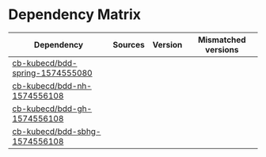 # Dependency Matrix

Dependency | Sources | Version | Mismatched versions
---------- | ------- | ------- | -------------------
[cb-kubecd/bdd-spring-1574555080](https://github.com/cb-kubecd/bdd-spring-1574555080.git) |  | []() | 
[cb-kubecd/bdd-nh-1574556108](https://github.com/cb-kubecd/bdd-nh-1574556108.git) |  | []() | 
[cb-kubecd/bdd-gh-1574556108](https://github.com/cb-kubecd/bdd-gh-1574556108.git) |  | []() | 
[cb-kubecd/bdd-sbhg-1574556108](https://github.com/cb-kubecd/bdd-sbhg-1574556108.git) |  | []() | 
